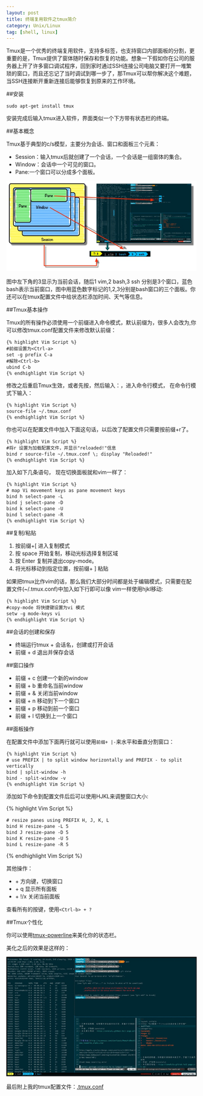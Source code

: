 ```yaml
---
layout: post
title: 终端复用软件之tmux简介
category: Unix/Linux
tag: [shell, linux]
---
```


  Tmux是一个优秀的终端复用软件，支持多标签，也支持窗口内部面板的分割，更重要的是，Tmux提供了窗体随时保存和恢复的功能。想象一下假如你在公司的服务器上开了许多窗口调试程序，回到家时通过SSH连接公司电脑又要打开一堆繁琐的窗口，而且还忘记了当时调试到哪一步了，那Tmux可以帮你解决这个难题，当SSH连接断开重新连接后能够恢复到原来的工作环境。

##安装 

	sudo apt-get install tmux

安装完成后输入tmux进入软件，界面类似一个下方带有状态栏的终端。

##基本概念

  Tmux基于典型的c/s模型，主要分为会话、窗口和面板三个元素：

* Session：输入tmux后就创建了一个会话，一个会话是一组窗体的集合。
* Window：会话中一个可见的窗口。
* Pane:一个窗口可以分成多个面板。

![](/images/images/tmux.jpg)

图中左下角的3显示为当前会话，随后1 vim,2 bash,3 ssh 分别是3个窗口，蓝色bash表示当前窗口，图中用蓝色数字标记的1,2,3分别是bash窗口的三个面板。你还可以在tmux配置文件中给状态栏添加时间、天气等信息。

##Tmux基本操作

Tmux的所有操作必须使用一个前缀进入命令模式，默认前缀为<Ctrl-b>，很多人会改为<Ctrl-a>,你可以修改tmux.conf配置文件来修改默认前缀：

	{% highlight Vim Script %}
	#前缀设置为<Ctrl-a>
	set -g prefix C-a
	#解除<Ctrl-b>
	ubind C-b
	{% endhighlight Vim Script %}


修改之后重启Tmux生效，或者先按<Ctrl-b>，然后输入：，进入命令行模式， 在命令行模式下输入：
	
	{% highlight Vim Script %}
	source-file ~/.tmux.conf
	{% endhighlight Vim Script %}

你也可以在配置文件中加入下面这句话，以后改了配置文件只需要按前缀+r了。
	
	{% highlight Vim Script %}
	#将r 设置为加载配置文件，并显示"reloaded!"信息
	bind r source-file ~/.tmux.conf \; display "Reloaded!"
	{% endhighlight Vim Script %}
	
加入如下几条语句， 现在切换面板就和vim一样了：
	
	{% highlight Vim Script %}
	# map Vi movement keys as pane movement keys
	bind h select-pane -L
    bind j select-pane -D
    bind k select-pane -U
    bind l select-pane -R
	{% endhighlight Vim Script %}

##复制/粘贴

1. 按前缀+[ 进入复制模式
2. 按 space 开始复制，移动光标选择复制区域
3. 按 Enter 复制并退出copy-mode。
4. 将光标移动到指定位置，按前缀+ ] 粘贴

如果把tmux比作vim的话，那么我们大部分时间都是处于编辑模式，只需要在配置文件(~/.tmux.conf)中加入如下行即可以像 vim一样使用hjkl移动:
	
	{% highlight Vim Script %}
	#copy-mode 将快捷键设置为vi 模式
	setw -g mode-keys vi
	{% endhighlight Vim Script %}

##会话的创建和保存

* 终端运行tmux + 会话名，创建或打开会话
* 前缀 + d 退出并保存会话

##窗口操作

* 前缀 + c 创建一个新的window
* 前缀 + b 重命名当前window
* 前缀 + & 关闭当前window
* 前缀 + n 移动到下一个窗口
* 前缀 + p 移动到前一个窗口
* 前缀 + l 切换到上一个窗口

##面板操作

在配置文件中添加下面两行就可以使用`前缀+ |-`来水平和垂直分割窗口：

	{% highlight Vim Script %}
	# use PREFIX | to split window horizontally and PREFIX - to split vertically
	bind | split-window -h
    bind - split-window -v
	{% endhighlight Vim Script %}

添加如下命令到配置文件后后可以使用HJKL来调整窗口大小:

{% highlight Vim Script %}
	
	# resize panes using PREFIX H, J, K, L
	bind H resize-pane -L 5
	bind J resize-pane -D 5
	bind K resize-pane -U 5
	bind L resize-pane -R 5
	
{% endhighlight Vim Script %}
	 
其他操作：

* <Ctrl-b> + 方向键，切换窗口
* <Ctrl-b> + q 显示所有面板
* <Ctrl-b> + !/x 关闭当前面板

查看所有的按键，使用`<Ctrl-b> + ?`

##Tmux个性化

你可以使用[tmux-powerline](https://github.com/erikw/tmux-powerline)来美化你的状态栏。

美化之后的效果是这样的：

![](/images/images/tmux2.jpg)

最后附上我的tmux配置文件：[.tmux.conf](https://github.com/LippiOuYang/Profiles/blob/master/tmux.conf)




